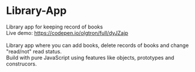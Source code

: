 # Library-App
Library app for keeping record of books <br/>
Live demo: https://codepen.io/olgtron/full/dyJZajp <br/>
<br/>
Library app where you can add books, delete records of books and change "read/not" read status. <br/>
Build with pure JavaScript using features like objects, prototypes and construcors.
